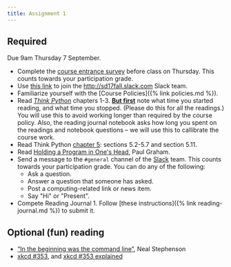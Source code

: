 ```yaml
---
title: Assignment 1
---
```


## Required

Due 9am Thursday 7 September.

* Complete the [course entrance survey](https://goo.gl/forms/JHSocQE14iEVBnHc2) before class on Thursday. This counts towards your participation grade.
* Use [this link](https://join.slack.com/t/sd17fall/shared_invite/MjMzOTgyNjM5OTA5LTE1MDQxMDA3NDktYTQzMzg5OGUyZg) to join the <http://sd17fall.slack.com> Slack team.
* Familiarize yourself with the [Course Policies]({% link policies.md %}).
* Read [_Think Python_](http://greenteapress.com/wp/think-python-2e/) chapters 1-3. [**But first**](https://www.youtube.com/watch?v=UcaWQZlPXgQ) note what time you started reading, and what time you stopped. (Please do this for all the readings.) You will use this to avoid working longer than required by the course policy. Also, the reading journal notebook asks how long you spent on the readings and notebook questions – we will use this to callibrate the course work.
* Read Think Python [chapter 5](http://greenteapress.com/thinkpython2/html/thinkpython2006.html): sections 5.2-5.7 and section 5.11.
* Read [Holding a Program in One's Head](http://paulgraham.com/head.html), Paul Graham.
* Send a message to the `#general` channel of the [Slack](http://sd17fall.slack.com) team. This counts towards your participation grade. You can do any of the following:
  * Ask a question.
  * Answer a question that someone has asked.
  * Post a computing-related link or news item.
  * Say "Hi" or "Present".
* Compete Reading Journal 1. Follow [these instructions]({% link reading-journal.md %}) to submit it.

## Optional (fun) reading

* [“In the beginning was the command line”](http://www.mit.edu/~yandros/doc/command.txt), Neal Stephenson
* [xkcd #353](https://xkcd.com/353/), and [xkcd #353 explained](https://www.explainxkcd.com/wiki/index.php/353:_Python)
